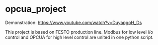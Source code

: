 # opcua_project
Demonstration: https://www.youtube.com/watch?v=DuyapgoH_Ds

This project is based on FESTO production line. Modbus for low level i/o control and OPCUA for high level control are united in one python script. 
